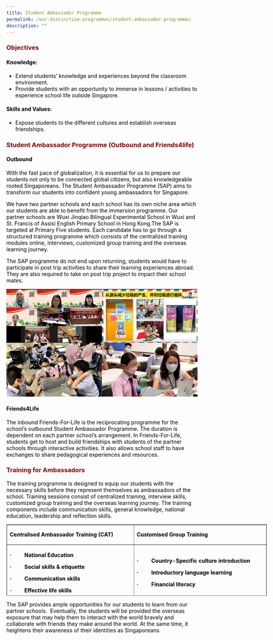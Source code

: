 ```yaml
---
title: Student Ambassador Programme
permalink: /our-distinctive-programmes/student-ambassador-programme/
description: ""
---
```

<h3 style="text-align: justify;"><strong><span style="color: #800000;">Objectives</span></strong></h3>

<h4><span style="color: #000000;"><strong>Knowledge:</strong></span></h4>
<ul>
<li><span style="color: #000000;">Extend students&rsquo; knowledge and experiences beyond the classroom environment.</span></li>
<li><span style="color: #000000;">Provide students with an opportunity to immerse in lessons / activities to experience school life outside Singapore.</span></li>
</ul>
<h4><span style="color: #000000;"><strong>Skills and Values:</strong></span></h4>
<ul>
<li><span style="color: #000000;"> Expose students to the different cultures and establish overseas friendships.</span></li>
</ul>

<h3 style="text-align: justify;"><strong><span style="color: #800000;">Student Ambassador Programme (Outbound and Friends4life)</span></strong></h3>

<h4><span style="color: #000000;"><strong>Outbound</strong></span></h4>
<p><span style="color: #000000;">With the fast pace of globalization, it is essential for us to prepare our students not only to be connected global citizens, but also knowledgeable rooted Singaporeans. The Student Ambassador Programme (SAP) aims to transform our students into confident young ambassadors for Singapore.</span></p>
<p><span style="color: #000000;">We have two partner schools and each school has its own niche area which our students are able to benefit from the immersion programme. Our partner schools are Wuxi Jinqiao Bilingual Experimental School in Wuxi and St. Francis of Assisi English Primary School in Hong Kong.</span><span style="color: #000000;">The SAP is targeted at Primary Five students. Each candidate has to go through a structured training programme which consists of the centralized training modules online, interviews, customized group training and the overseas learning journey.</span></p>
<p><span style="color: #000000;">The SAP programme do not end upon returning, students&nbsp;would have to participate in post trip activities to share their learning experiences abroad. They are also required to take on post trip project to impact their school mates.</span></p>

![](/images/SAP1.jpg)
<h4><span style="color: #000000;"><strong>Friends4Life</strong></span></h4>
<p><span style="color: #000000;">The inbound Friends-For-Life is the reciprocating programme for the school&rsquo;s outbound Student Ambassador Programme. The duration is dependent on each partner school&rsquo;s arrangement. In Friends-For-Life, students get to host and build friendships with students of the partner schools through interactive activities. It also allows school staff to have exchanges to share pedagogical experiences and resources.</span></p>

<h3 style="text-align: justify;"><strong><span style="color: #800000;">Training for Ambassadors</span></strong></h3>

<p><span style="color: #000000;">The training programme&nbsp;is designed to equip our students with the necessary skills before they represent themselves as ambassadors of the school. Training sessions consist of&nbsp;centralized training, interview skills, customized group training and the overseas learning journey. The training components include&nbsp;communication skills, general knowledge, national education, leadership and reflection skills.</span></p>
<table style="height: 188px; width: 687px; border-style: solid; border-color: 000000;" border="1" width="687">
<tbody>
<tr style="height: 46px;">
<td style="height: 46px; width: 327.484px;">
<p><strong><span style="color: #000000;">Centralised Ambassador Training (CAT)</span></strong></p>
</td>
<td style="height: 46px; width: 343.516px;">
<p><strong><span style="color: #000000;">Customised Group Training</span></strong></p>
</td>
</tr>
<tr style="height: 142px;">
<td style="height: 142px; width: 327.484px;">
<p><strong><span style="color: #000000;">&middot;&nbsp;&nbsp;&nbsp;&nbsp;&nbsp;&nbsp;&nbsp;&nbsp; National Education</span></strong></p>
<p><strong><span style="color: #000000;">&middot;&nbsp;&nbsp;&nbsp;&nbsp;&nbsp;&nbsp;&nbsp;&nbsp; Social skills &amp; etiquette</span></strong></p>
<p><strong><span style="color: #000000;">&middot;&nbsp;&nbsp;&nbsp;&nbsp;&nbsp;&nbsp;&nbsp;&nbsp; Communication skills</span></strong></p>
<p><strong><span style="color: #000000;">&middot;&nbsp;&nbsp;&nbsp;&nbsp;&nbsp;&nbsp;&nbsp;&nbsp; Effective life skills</span></strong></p>
</td>
<td style="height: 142px; width: 343.516px;">
<p><strong><span style="color: #000000;">&middot;&nbsp;&nbsp;&nbsp;&nbsp;&nbsp;&nbsp;&nbsp;&nbsp; Country-Specific culture introduction</span></strong></p>
<p><strong><span style="color: #000000;">&middot;&nbsp;&nbsp;&nbsp;&nbsp;&nbsp;&nbsp;&nbsp;&nbsp; Introductory language learning</span></strong></p>
<p><strong><span style="color: #000000;">&middot;&nbsp;&nbsp;&nbsp;&nbsp;&nbsp;&nbsp;&nbsp;&nbsp; Financial literacy</span></strong></p>
</td>
</tr>
</tbody>
</table>
<p><span style="color: #000000;">The SAP&nbsp;provides ample opportunities for our students to learn from our partner schools.&nbsp; Eventually, the students will be provided the&nbsp;overseas exposure that may help them to interact with the world bravely and collaborate with friends they make around the world. At the&nbsp;same time, it heightens their awareness of their identities as Singaporeans.</span></p>